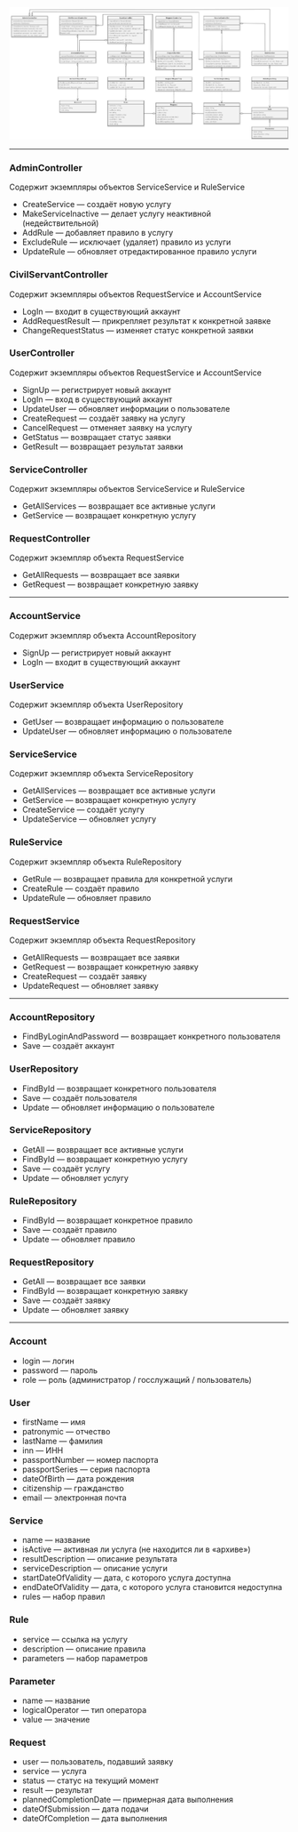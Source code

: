 ![](Classes.png)

---
### AdminController
Содержит экземпляры объектов ServiceService и RuleService
- CreateService — создаёт новую услугу
- MakeServiceInactive — делает услугу неактивной (недействительной)
- AddRule — добавляет правило в услугу
- ExcludeRule — исключает (удаляет) правило из услуги
- UpdateRule — обновляет отредактированное правило услуги
### CivilServantController
Содержит экземпляры объектов RequestService и AccountService
- LogIn — входит в существующий аккаунт
- AddRequestResult — прикрепляет результат к конкретной заявке
- ChangeRequestStatus — изменяет статус конкретной заявки
### UserController
Содержит экземпляры объектов RequestService и AccountService
- SignUp — регистрирует новый аккаунт
- LogIn — вход в существующий аккаунт
- UpdateUser — обновляет информации о пользователе
- CreateRequest — создаёт заявку на услугу
- CancelRequest — отменяет заявку на услугу
- GetStatus — возвращает статус заявки
- GetResult — возвращает результат заявки
### ServiceController
Содержит экземпляры объектов ServiceService и RuleService
- GetAllServices — возвращает все активные услуги
- GetService — возвращает конкретную услугу
### RequestController
Содержит экземпляр объекта RequestService
- GetAllRequests — возвращает все заявки
- GetRequest — возвращает конкретную заявку

---
### AccountService
Содержит экземпляр объекта AccountRepository
- SignUp — регистрирует новый аккаунт
- LogIn — входит в существующий аккаунт
### UserService
Содержит экземпляр объекта UserRepository
- GetUser — возвращает информацию о пользователе 
- UpdateUser — обновляет информацию о пользователе
### ServiceService
Содержит экземпляр объекта ServiceRepository
- GetAllServices — возвращает все активные услуги
- GetService — возвращает конкретную услугу
- CreateService — создаёт услугу
- UpdateService — обновляет услугу
### RuleService
Содержит экземпляр объекта RuleRepository
- GetRule — возвращает правила для конкретной услуги
- CreateRule — создаёт правило
- UpdateRule — обновляет правило
### RequestService
Содержит экземпляр объекта RequestRepository
- GetAllRequests — возвращает все заявки
- GetRequest — возвращает конкретную заявку
- CreateRequest — создаёт заявку
- UpdateRequest — обновляет заявку

---
### AccountRepository
- FindByLoginAndPassword — возвращает конкретного пользователя
- Save — создаёт аккаунт
### UserRepository
- FindById — возвращает конкретного пользователя
- Save — создаёт пользователя
- Update — обновляет информацию о пользователе
### ServiceRepository
- GetAll — возвращает все активные услуги
- FindById — возвращает конкретную услугу
- Save — создаёт услугу
- Update — обновляет услугу
### RuleRepository
- FindById — возвращает конкретное правило
- Save — создаёт правило
- Update — обновляет правило
### RequestRepository
- GetAll — возвращает все заявки
- FindById — возвращает конкретную заявку
- Save — создаёт заявку
- Update — обновляет заявку

---
### Account
- login — логин
- password — пароль
- role — роль (администратор / госслужащий / пользователь)
### User
- firstName — имя
- patronymic — отчество
- lastName — фамилия
- inn — ИНН
- passportNumber — номер паспорта
- passportSeries — серия паспорта
- dateOfBirth — дата рождения
- citizenship — гражданство
- email — электронная почта
### Service
- name — название
- isActive — активная ли услуга (не находится ли в «архиве»)
- resultDescription — описание результата
- serviceDescription — описание услуги
- startDateOfValidity — дата, с которого услуга доступна
- endDateOfValidity  — дата, с которого услуга становится недоступна
- rules — набор правил
### Rule
- service — ссылка на услугу
- description — описание правила
- parameters — набор параметров
### Parameter
- name — название
- logicalOperator — тип оператора
- value — значение
### Request
- user — пользователь, подавший заявку
- service — услуга
- status — статус на текущий момент
- result — результат
- plannedCompletionDate — примерная дата выполнения
- dateOfSubmission — дата подачи
- dateOfCompletion — дата выполнения
